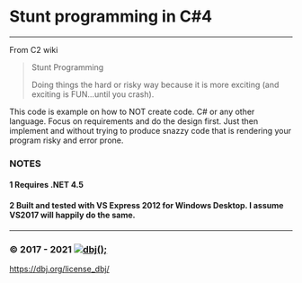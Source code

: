 

# Stunt programming in C#4
------------------------

From C2 wiki

> Stunt Programming
> 
> Doing things the hard or risky way because it is more exciting (and exciting is FUN…until you crash).

This code is example on how to NOT create code. C# or any other language. Focus on requirements and do the design first. 
Just then implement and without trying to produce snazzy code that is rendering your program risky and error prone.

### NOTES

#### 1 Requires .NET 4.5  
#### 2 Built and tested with VS Express 2012 for Windows Desktop. I assume VS2017 will happily do the same.
  
  
  
---------------------------------------------------------------------  
### &copy; 2017 - 2021 [![dbj();](http://dbj.org/wp-content/uploads/2015/12/cropped-dbj-icon-e1486129719897.jpg)](http://www.dbj.org "dbj")  

https://dbj.org/license_dbj/

